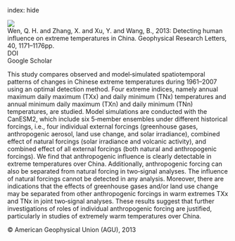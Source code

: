 index: hide

<div class="Citation">
    <div class="Citation-thumb CitationThumb-linked"  data-href="https://doi.org/10.1002/grl.50285">
      <img src="https://static.claimspace.cloud/climate-study-static/refs/thumbs/10/Wen_et_al_2013-thumb.png" />
    </div>

  <div class="Citation-body">
    <div class="Citation-text">Wen, Q. H. and Zhang, X. and Xu, Y. and Wang, B., 2013: Detecting human influence on extreme temperatures in China. <span class="Article-journal">Geophysical Research Letters, </span><span class="Article-volume">40, </span>1171–1176pp.</div>
    <div class="Citation-links">
      <div class="CitationLink" data-href="https://doi.org/10.1002/grl.50285">
        <div class="CitationLink-icon CitationLink-Doi"></div>
        <div class="CitationLink-text">DOI</div>
      </div>
      <div class="CitationLink" data-href="https://scholar.google.com/scholar?q=10.1002/grl.50285">
        <div class="CitationLink-icon CitationLink-Scholar"></div>
        <div class="CitationLink-text">Google Scholar</div>
      </div>
    </div>
  </div>
</div>

This study compares observed and model‐simulated spatiotemporal patterns of changes in Chinese extreme temperatures during 1961–2007 using an optimal detection method. Four extreme indices, namely annual maximum daily maximum (TXx) and daily minimum (TNx) temperatures and annual minimum daily maximum (TXn) and daily minimum (TNn) temperatures, are studied. Model simulations are conducted with the CanESM2, which include six 5‐member ensembles under different historical forcings, i.e., four individual external forcings (greenhouse gases, anthropogenic aerosol, land use change, and solar irradiance), combined effect of natural forcings (solar irradiance and volcanic activity), and combined effect of all external forcings (both natural and anthropogenic forcings). We find that anthropogenic influence is clearly detectable in extreme temperatures over China. Additionally, anthropogenic forcing can also be separated from natural forcing in two‐signal analyses. The influence of natural forcings cannot be detected in any analysis. Moreover, there are indications that the effects of greenhouse gases and/or land use change may be separated from other anthropogenic forcings in warm extremes TXx and TNx in joint two‐signal analyses. These results suggest that further investigations of roles of individual anthropogenic forcing are justified, particularly in studies of extremely warm temperatures over China.

<div class="Citation-copy">
&copy; American Geophysical Union (AGU), 2013
</div>